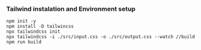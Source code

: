### Tailwind instalation and Environment setup
```
npm init -y
npm install -D tailwincss
npx tailwindcss init
npx tailwindcss -i ./src/input.css -o ./src/output.css --watch //build
npm run build
```
